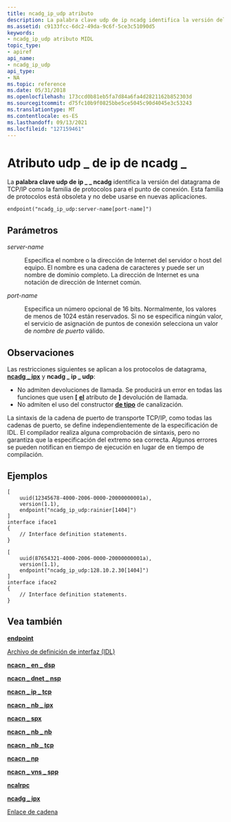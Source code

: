 ```yaml
---
title: ncadg_ip_udp atributo
description: La palabra clave udp de ip ncadg identifica la versión del datagrama de \_ TCP/IP como la familia de \_ protocolos para el punto de conexión. Esta familia de protocolos está obsoleta y no debe usarse en nuevas aplicaciones.
ms.assetid: c9133fcc-6dc2-49da-9c6f-5ce3c51090d5
keywords:
- ncadg_ip_udp atributo MIDL
topic_type:
- apiref
api_name:
- ncadg_ip_udp
api_type:
- NA
ms.topic: reference
ms.date: 05/31/2018
ms.openlocfilehash: 173ccd0b81eb5fa7d84a6fa4d2821162b852303d
ms.sourcegitcommit: d75fc10b9f0825bbe5ce5045c90d4045e3c53243
ms.translationtype: MT
ms.contentlocale: es-ES
ms.lasthandoff: 09/13/2021
ms.locfileid: "127159461"
---
```

# <a name="ncadg_ip_udp-attribute"></a>Atributo udp \_ de ip de ncadg \_

La **palabra clave udp de ip \_ \_ ncadg** identifica la versión del datagrama de TCP/IP como la familia de protocolos para el punto de conexión. Esta familia de protocolos está obsoleta y no debe usarse en nuevas aplicaciones.

``` syntax
endpoint("ncadg_ip_udp:server-name[port-name]")
```

## <a name="parameters"></a>Parámetros

<dl> <dt>

*server-name* 
</dt> <dd>

Especifica el nombre o la dirección de Internet del servidor o host del equipo. El nombre es una cadena de caracteres y puede ser un nombre de dominio completo. La dirección de Internet es una notación de dirección de Internet común.

</dd> <dt>

*port-name* 
</dt> <dd>

Especifica un número opcional de 16 bits. Normalmente, los valores de menos de 1024 están reservados. Si no se especifica ningún valor, el servicio de asignación de puntos de conexión selecciona un valor de *nombre de puerto* válido.

</dd> </dl>

## <a name="remarks"></a>Observaciones

Las restricciones siguientes se aplican a los protocolos de datagrama, [**ncadg \_ ipx**](ncadg-ipx.md) y **ncadg \_ ip \_ udp**:

-   No admiten devoluciones de llamada. Se producirá un error en todas las funciones que usen **\[** [**el**](callback.md) atributo de **\]** devolución de llamada.
-   No admiten el uso del constructor [**de tipo**](pipe.md) de canalización.

La sintaxis de la cadena de puerto de transporte TCP/IP, como todas las cadenas de puerto, se define independientemente de la especificación de IDL. El compilador realiza alguna comprobación de sintaxis, pero no garantiza que la especificación del extremo sea correcta. Algunos errores se pueden notifican en tiempo de ejecución en lugar de en tiempo de compilación.

## <a name="examples"></a>Ejemplos

``` syntax
[
    uuid(12345678-4000-2006-0000-20000000001a), 
    version(1.1), 
    endpoint("ncadg_ip_udp:rainier[1404]") 
]
interface iface1
{
    // Interface definition statements.
}

[
    uuid(87654321-4000-2006-0000-20000000001a), 
    version(1.1), 
    endpoint("ncadg_ip_udp:128.10.2.30[1404]") 
]
interface iface2
{
    // Interface definition statements.
}
```

## <a name="see-also"></a>Vea también

<dl> <dt>

[**endpoint**](endpoint.md)
</dt> <dt>

[Archivo de definición de interfaz (IDL)](interface-definition-idl-file.md)
</dt> <dt>

[**ncacn \_ en \_ dsp**](ncacn-at-dsp.md)
</dt> <dt>

[**ncacn \_ dnet \_ nsp**](ncacn-dnet-nsp.md)
</dt> <dt>

[**ncacn \_ ip \_ tcp**](ncacn-ip-tcp.md)
</dt> <dt>

[**ncacn \_ nb \_ ipx**](ncacn-nb-ipx.md)
</dt> <dt>

[**ncacn \_ spx**](ncacn-spx.md)
</dt> <dt>

[**ncacn \_ nb \_ nb**](ncacn-nb-nb.md)
</dt> <dt>

[**ncacn \_ nb \_ tcp**](ncacn-nb-tcp.md)
</dt> <dt>

[**ncacn \_ np**](ncacn-np.md)
</dt> <dt>

[**ncacn \_ vns \_ spp**](ncacn-vns-spp.md)
</dt> <dt>

[**ncalrpc**](ncalrpc.md)
</dt> <dt>

[**ncadg \_ ipx**](ncadg-ipx.md)
</dt> <dt>

[Enlace de cadena](/windows/desktop/Rpc/string-binding)
</dt> </dl>

 

 